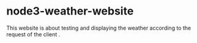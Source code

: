 # node3-weather-website
This website is about testing and displaying the weather according to the request of the client .
